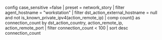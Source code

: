 config case_sensitive =false
| preset = network_story
| filter agent_hostname = "workstation"
| filter dst_action_external_hostname = null and not is_known_private_ipv4(action_remote_ip)
| comp count() as connection_count by dst_action_country, action_remote_ip, action_remote_port
| filter connection_count < 100
| sort desc connection_count
